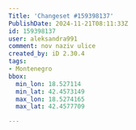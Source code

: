 ```yaml
---
Title: 'Changeset #159398137'
PublishDate: 2024-11-21T08:11:33Z
id: 159398137
user: aleksandra991
comment: nov naziv ulice
created_by: iD 2.30.4
tags:
- Montenegro
bbox:
  min_lon: 18.527114
  min_lat: 42.4573149
  max_lon: 18.5274165
  max_lat: 42.4577709

---
```

